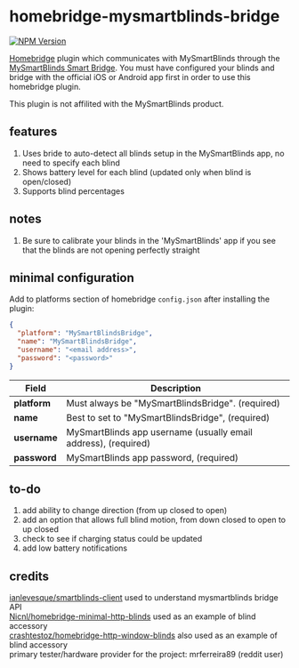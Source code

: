 # homebridge-mysmartblinds-bridge
[![NPM Version](https://img.shields.io/npm/v/homebridge-mysmartblinds-bridge.svg)](https://www.npmjs.com/package/homebridge-mysmartblinds-bridge)

[Homebridge](https://github.com/nfarina/homebridge) plugin which communicates with MySmartBlinds through the [MySmartBlinds Smart Bridge](https://www.mysmartblinds.com/products/smart-hub). You must have configured your blinds and bridge with the official iOS or Android app first in order to use this homebridge plugin.

This plugin is not affilited with the MySmartBlinds product.

## features
1. Uses bride to auto-detect all blinds setup in the MySmartBlinds app, no need to specify each blind
2. Shows battery level for each blind (updated only when blind is open/closed)
3. Supports blind percentages

## notes
1. Be sure to calibrate your blinds in the 'MySmartBlinds' app if you see that the blinds are not opening perfectly straight


## minimal configuration
Add to platforms section of homebridge `config.json` after installing the plugin:
```json
{
  "platform": "MySmartBlindsBridge",
  "name": "MySmartBlindsBridge",
  "username": "<email address>",
  "password": "<password>"
}
```

Field                   | Description
------------------------|------------
**platform**            | Must always be "MySmartBlindsBridge". (required)
**name**                | Best to set to "MySmartBlindsBridge", (required)
**username**            | MySmartBlinds app username (usually email address), (required)
**password**            | MySmartBlinds app password, (required)

## to-do
1. add ability to change direction (from up closed to open)
2. add an option that allows full blind motion, from down closed to open to up closed
3. check to see if charging status could be updated
4. add low battery notifications

## credits
[ianlevesque/smartblinds-client](https://github.com/ianlevesque/smartblinds-client) used to understand mysmartblinds bridge API  
[Nicnl/homebridge-minimal-http-blinds](https://github.com/Nicnl/homebridge-minimal-http-blinds) used as an example of blind accessory  
[crashtestoz/homebridge-http-window-blinds](https://github.com/crashtestoz/homebridge-http-window-blinds) also used as an example of blind accessory  
primary tester/hardware provider for the project: mrferreira89 (reddit user)
